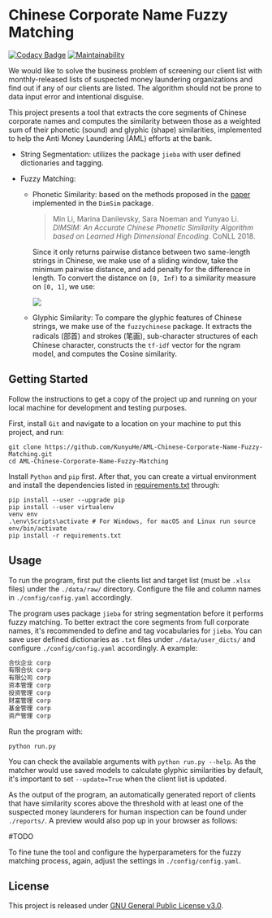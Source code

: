 # Chinese Corporate Name Fuzzy Matching

[![Codacy Badge](https://api.codacy.com/project/badge/Grade/9be60533ac1e459fa8c5b5dd013b4930)](https://app.codacy.com/manual/kunyuhe/AML-Chinese-Corporate-Name-Fuzzy-Matching?utm_source=github.com&utm_medium=referral&utm_content=KunyuHe/AML-Chinese-Corporate-Name-Fuzzy-Matching&utm_campaign=Badge_Grade_Dashboard) [![Maintainability](https://api.codeclimate.com/v1/badges/9fb9bc71fa28a33d7937/maintainability)](https://codeclimate.com/github/KunyuHe/AML-Chinese-Corporate-Name-Fuzzy-Matching/maintainability)

We would like to solve the business problem of screening our client list with monthly-released lists of suspected money laundering organizations and find out if any of our clients are listed. The algorithm should not be prone to data input error and intentional disguise. 

This project presents a tool that extracts the core segments of Chinese corporate names and computes the similarity between those as a weighted sum of their phonetic (sound) and glyphic (shape) similarities, implemented to help the Anti Money Laundering (AML) efforts at the bank.

- String Segmentation: utilizes the package `jieba` with user defined dictionaries and tagging.

- Fuzzy Matching:
  - Phonetic Similarity: based on the methods proposed in the [paper](https://www.aclweb.org/anthology/K18-1043/) implemented in the `DimSim` package.

    >  Min Li, Marina Danilevsky, Sara Noeman and Yunyao Li. *DIMSIM: An Accurate Chinese Phonetic Similarity Algorithm based on Learned High Dimensional Encoding*. CoNLL 2018.

    Since it only returns pairwise distance between two same-length strings in Chinese, we make use of a sliding window, take the minimum pairwise distance, and add penalty for the difference in length. To convert the distance on `[0, Inf)` to a similarity measure on `[0, 1]`, we use:

    <img src="https://render.githubusercontent.com/render/math?math=\text{similarity}=\frac{\text{arctan}(\text{dist})}{\frac{\pi}{2}}">

  - Glyphic Similarity: To compare the glyphic features of Chinese strings, we make use of the `fuzzychinese` package. It extracts the radicals (部首) and strokes (笔画), sub-character structures of each Chinese character, constructs the `tf-idf` vector for the ngram model, and computes the Cosine similarity.

## Getting Started

Follow the instructions to get a copy of the project up and running on your local machine for development and testing purposes.

First, install `Git` and navigate to a location on your machine to put this project, and run:

```consle
git clone https://github.com/KunyuHe/AML-Chinese-Corporate-Name-Fuzzy-Matching.git
cd AML-Chinese-Corporate-Name-Fuzzy-Matching
```

Install `Python` and `pip` first. After that, you can create a virtual environment and install the dependencies listed in [requirements.txt](./requirements.txt) through:

```console
pip install --user --upgrade pip
pip install --user virtualenv
venv env
.\env\Scripts\activate # For Windows, for macOS and Linux run source env/bin/activate
pip install -r requirements.txt
```

## Usage

To run the program, first put the clients list and target list (must be `.xlsx` files) under the `./data/raw/` directory. Configure the file and column names in `./config/config.yaml` accordingly.

The program uses package `jieba` for string segmentation before it performs fuzzy matching. To better extract the core segments from full corporate names, it's recommended to define and tag vocabularies for `jieba`. You can save user defined dictionaries as `.txt` files under `./data/user_dicts/` and configure `./config/config.yaml` accordingly. A example:

```txt
合伙企业 corp
有限合伙 corp
有限公司 corp
资本管理 corp
投资管理 corp
财富管理 corp
基金管理 corp
资产管理 corp
```

Run the program with:

```console
python run.py
```

You can check the available arguments with `python run.py --help`. As the matcher would use saved models to calculate glyphic similarities by default, it's important to set `--update=True` when the client list is updated.

As the output of the program, an automatically generated report of clients that have similarity scores above the threshold with at least one of the suspected money launderers for human inspection can be found under `./reports/`. A preview would also pop up in your browser as follows:

#TODO 

To fine tune the tool and configure the hyperparameters for the fuzzy matching process, again, adjust the settings in `./config/config.yaml`.

## License

This project is released under [GNU General Public License v3.0](./LICENSE).